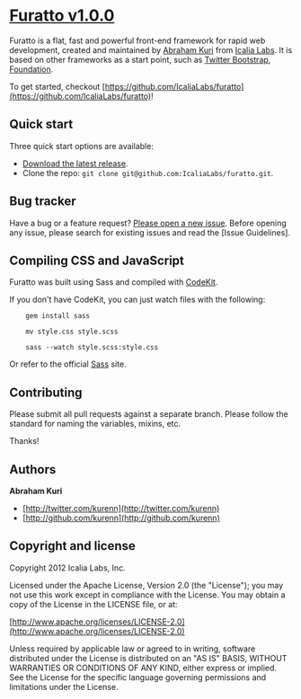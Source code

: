 # [Furatto v1.0.0](https://github.com/IcaliaLabs/furatto)

Furatto is a flat, fast and powerful front-end framework for 
rapid web development, created and maintained by [Abraham Kuri](https://twitter.com/kurenn) from [Icalia Labs](http://twitter.com/icalialabs). It is based on other frameworks as a start point, such as [Twitter Bootstrap](http://twitter.github.io/bootstrap/), [Foundation](http://foundation.zurb.com/).

To get started, checkout [https://github.com/IcaliaLabs/furatto](https://github.com/IcaliaLabs/furatto)!



## Quick start

Three quick start options are available:

* [Download the latest release](https://github.com/IcaliaLabs/furatto).
* Clone the repo: `git clone git@github.com:IcaliaLabs/furatto.git`.


## Bug tracker

Have a bug or a feature request? [Please open a new issue](https://github.com/IcaliaLabs/furatto/issues). Before opening any issue, please search for existing issues and read the [Issue Guidelines].


## Compiling CSS and JavaScript

Furatto was built using Sass and compiled with [CodeKit](http://incident57.com/codekit/).

If you don't have CodeKit, you can just watch files with the following:

```console
	gem install sass 
```

```console
	mv style.css style.scss 
```

```console 
	sass --watch style.scss:style.css
```

Or refer to the official [Sass](http://sass-lang.com/) site.


## Contributing

Please submit all pull requests against a separate branch. Please follow the standard for naming the variables, mixins, etc.

Thanks!


## Authors

**Abraham Kuri**

+ [http://twitter.com/kurenn](http://twitter.com/kurenn)
+ [http://github.com/kurenn](http://github.com/kurenn)


## Copyright and license

Copyright 2012 Icalia Labs, Inc.

Licensed under the Apache License, Version 2.0 (the "License");
you may not use this work except in compliance with the License.
You may obtain a copy of the License in the LICENSE file, or at:

  [http://www.apache.org/licenses/LICENSE-2.0](http://www.apache.org/licenses/LICENSE-2.0)

Unless required by applicable law or agreed to in writing, software
distributed under the License is distributed on an "AS IS" BASIS,
WITHOUT WARRANTIES OR CONDITIONS OF ANY KIND, either express or implied.
See the License for the specific language governing permissions and
limitations under the License.